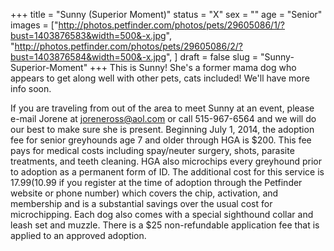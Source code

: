 +++
title = "Sunny (Superior Moment)"
status = "X"
sex = ""
age = "Senior"
images = ["http://photos.petfinder.com/photos/pets/29605086/1/?bust=1403876583&width=500&-x.jpg",
"http://photos.petfinder.com/photos/pets/29605086/2/?bust=1403876584&width=500&-x.jpg",
]
draft = false
slug = "Sunny-Superior-Moment"
+++
This is Sunny! She's a former mama dog who appears to get along well with other pets, cats included! We'll have more info soon.

If you are traveling from out of the area to meet Sunny at an event, please e-mail Jorene at joreneross@aol.com or call 515-967-6564 and we will do our best to make sure she is present. Beginning July 1, 2014, the adoption fee for senior greyhounds age 7 and older  through HGA is $200. This fee pays for medical costs including spay/neuter surgery, shots, parasite treatments, and teeth cleaning. HGA also microchips every greyhound prior to adoption as a permanent form of ID. The additional cost for this service is $17.99 ($10.99 if you register at the time of adoption through the Petfinder website or phone number) which covers the chip, activation, and membership and is a substantial savings over the usual cost for microchipping. Each dog also comes with a special sighthound collar and leash set and muzzle. There is a $25 non-refundable application fee that is applied to an approved adoption.
